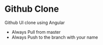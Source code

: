 # Github Clone

Github UI clone using Angular
- Always Pull from master
- Always Push to the branch with your name
